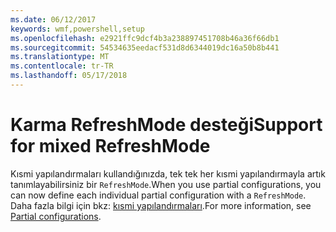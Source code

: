 ```yaml
---
ms.date: 06/12/2017
keywords: wmf,powershell,setup
ms.openlocfilehash: e2921ffc9dcf4b3a238897451708b46a36f66db1
ms.sourcegitcommit: 54534635eedacf531d8d6344019dc16a50b8b441
ms.translationtype: MT
ms.contentlocale: tr-TR
ms.lasthandoff: 05/17/2018
---
```

# <a name="support-for-mixed-refreshmode"></a><span data-ttu-id="c762d-102">Karma RefreshMode desteği</span><span class="sxs-lookup"><span data-stu-id="c762d-102">Support for mixed RefreshMode</span></span>

<span data-ttu-id="c762d-103">Kısmi yapılandırmaları kullandığınızda, tek tek her kısmi yapılandırmayla artık tanımlayabilirsiniz bir `RefreshMode`.</span><span class="sxs-lookup"><span data-stu-id="c762d-103">When you use partial configurations, you can now define each individual partial configuration with a `RefreshMode`.</span></span>
<span data-ttu-id="c762d-104">Daha fazla bilgi için bkz: [kısmi yapılandırmaları](https://msdn.microsoft.com/powershell/dsc/partialconfigs).</span><span class="sxs-lookup"><span data-stu-id="c762d-104">For more information, see [Partial configurations](https://msdn.microsoft.com/powershell/dsc/partialconfigs).</span></span>
